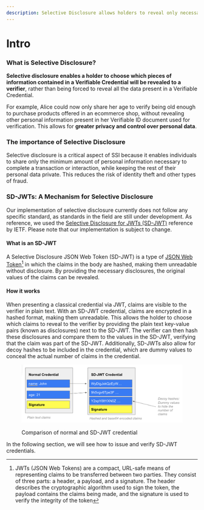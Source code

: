 ```yaml
---
description: Selective Disclosure allows holders to reveal only necessary information.
---
```


# Intro

### What is Selective Disclosure?

**Selective disclosure enables a holder to choose which pieces of information contained in a Verifiable Credential will be revealed to a verifier**, rather than being forced to reveal all the data present in a Verifiable Credential.

For example, Alice could now only share her age to verify being old enough to purchase products offered in an ecommerce shop, without revealing other personal information present in her Verifiable ID document used for verification. This allows for **greater privacy and control over personal data**.

### The importance of Selective Disclosure

Selective disclosure is a critical aspect of SSI because it enables individuals to share only the minimum amount of personal information necessary to complete a transaction or interaction, while keeping the rest of their personal data private. This reduces the risk of identity theft and other types of fraud.

### SD-JWTs: A Mechanism for Selective Disclosure

Our implementation of selective disclosure currently does not follow any specific standard, as standards in the field are still under development. As reference, we used the [Selective Disclosure for JWTs (SD-JWT)](https://www.ietf.org/archive/id/draft-ietf-oauth-selective-disclosure-jwt-04.html) reference by IETF. Please note that our implementation is subject to change.

#### What is an SD-JWT

A Selective Disclosure JSON Web Token (SD-JWT) is a type of [JSON Web Token](#user-content-fn-1)[^1] in which the claims in the body are hashed, making them unreadable without disclosure. By providing the necessary disclosures, the original values of the claims can be revealed.

#### How it works

When presenting a classical credential via JWT, claims are visible to the verifier in plain text. With an SD-JWT credential, claims are encrypted in a hashed format, making them unreadable. This allows the holder to choose which claims to reveal to the verifier by providing the plain text key-value pairs (known as disclosures) next to the SD-JWT. The verifier can then hash these disclosures and compare them to the values in the SD-JWT, verifying that the claim was part of the SD-JWT. Additionally, SD-JWTs also allow for decoy hashes to be included in the credential, which are dummy values to conceal the actual number of claims in the credential.



<figure><img src="../../.gitbook/assets/Screenshot on 2023-05-15 at 164216.png" alt=""><figcaption><p>Comparison of normal and SD-JWT credential</p></figcaption></figure>



In the following section, we will see how to issue and verify SD-JWT credentials.

[^1]: JWTs (JSON Web Tokens) are a compact, URL-safe means of representing claims to be transferred between two parties. They consist of three parts: a header, a payload, and a signature. The header describes the cryptographic algorithm used to sign the token, the payload contains the claims being made, and the signature is used to verify the integrity of the token
